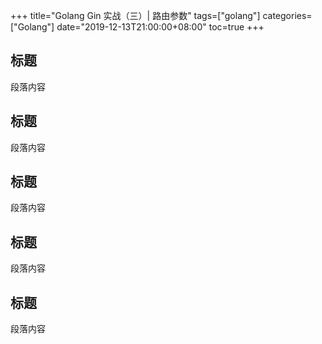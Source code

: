 +++
title="Golang Gin 实战（三）| 路由参数"
tags=["golang"]
categories=["Golang"]
date="2019-12-13T21:00:00+08:00"
toc=true
+++

## 标题

段落内容

## 标题

段落内容

## 标题

段落内容

## 标题

段落内容

## 标题

段落内容

